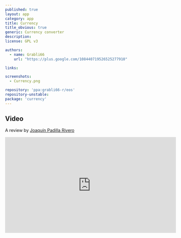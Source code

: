 ```yaml
---
published: true
layout: app
category: app
title: Currency
title_obvious: true
generic: Currency converter
description: 
license: GPL v3

authors: 
  - name: Grabli66
    url: "https://plus.google.com/108440719526525277910"

links:

screenshots:
  - Currency.png

repository: 'ppa:grabli66-r/eos'
repository-unstable:
package: 'currency'
---
```

## Video
A review by [Joaquín Padilla Rivero](https://www.youtube.com/channel/UC_im4PuM9ViTNjaUf2cXmgg)
<iframe width="560" height="315" src="https://www.youtube.com/embed/OZIeJYOUDXY" frameborder="0" allowfullscreen></iframe>